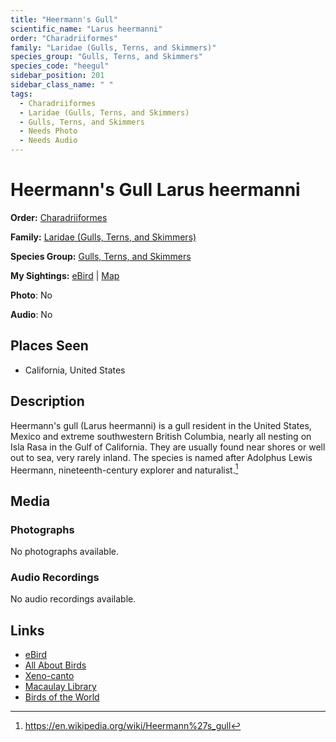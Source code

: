 ```yaml
---
title: "Heermann's Gull"
scientific_name: "Larus heermanni"
order: "Charadriiformes"
family: "Laridae (Gulls, Terns, and Skimmers)"
species_group: "Gulls, Terns, and Skimmers"
species_code: "heegul"
sidebar_position: 201
sidebar_class_name: " "
tags: 
  - Charadriiformes
  - Laridae (Gulls, Terns, and Skimmers)
  - Gulls, Terns, and Skimmers
  - Needs Photo
  - Needs Audio
---
```


# Heermann's Gull <span className='sci_name'>Larus heermanni</span>

**Order:** [Charadriiformes](/tags/charadriiformes)

**Family:** [Laridae (Gulls, Terns, and Skimmers)](/tags/laridae-gulls-terns-and-skimmers)

**Species Group:** [Gulls, Terns, and Skimmers](/tags/gulls-terns-and-skimmers)

**My Sightings:** [eBird](https://ebird.org/lifelist?r=world&time=life&spp=heegul) | [Map](/map?species_code=heegul)

**Photo**: No 

**Audio**: No

## Places Seen

* California, United States

## Description
Heermann's gull (Larus heermanni) is a gull resident in the United States, Mexico and extreme southwestern British Columbia, nearly all nesting on Isla Rasa in the Gulf of California. They are usually found near shores or well out to sea, very rarely inland. The species is named after Adolphus Lewis Heermann, nineteenth-century explorer and naturalist.[^1]

[^1]: https://en.wikipedia.org/wiki/Heermann%27s_gull

## Media
### Photographs
No photographs available.

### Audio Recordings
No audio recordings available.

## Links
* [eBird](https://ebird.org/species/heegul) 
* [All About Birds](https://www.allaboutbirds.org/guide/heegul) 
* [Xeno-canto](https://www.xeno-canto.org/species/larus-heermanni) 
* [Macaulay Library](https://search.macaulaylibrary.org/catalog?taxonCode=heegul&sort=rating_rank_desc)
* [Birds of the World](https://birdsoftheworld.org/bow/species/heegul)
